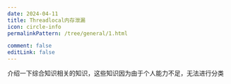 ```yaml
---
date: 2024-04-11
title: Threadlocal内存泄漏
icon: circle-info
permalinkPattern: /tree/general/1.html

comment: false
editLink: false
---
```


介绍一下综合知识相关的知识，这些知识因为由于个人能力不足，无法进行分类

